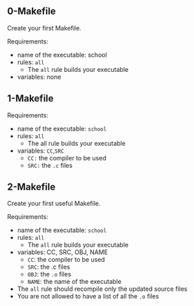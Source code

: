 ## 0-Makefile
Create your first Makefile.

Requirements:

- name of the executable: school
- rules: `all`
	- The `all` rule builds your executable
- variables: none

## 1-Makefile
Requirements:

- name of the executable: `school`
- rules: `all`
	- The all rule builds your executable
- variables: `CC`,`SRC`
	- `CC:` the compiler to be used
	- `SRC:` the `.c` files

## 2-Makefile
Create your first useful Makefile.

Requirements:

- name of the executable: `school`
- rules: `all`
	- The `all` rule builds your executable
- variables: CC, SRC, OBJ, NAME
	- `CC`: the compiler to be used
	- `SRC`: the .c files
	- `OBJ`: the `.o` files
	- `NAME`: the name of the executable
- The `all` rule should recompile only the updated source files
- You are not allowed to have a list of all the `.o` files
